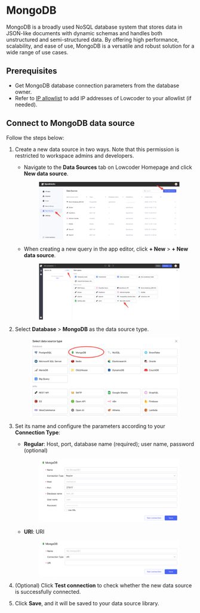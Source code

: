 # MongoDB

MongoDB is a broadly used NoSQL database system that stores data in JSON-like documents with dynamic schemas and handles both unstructured and semi-structured data. By offering high performance, scalability, and ease of use, MongoDB is a versatile and robust solution for a wide range of use cases.

## Prerequisites

* Get MongoDB database connection parameters from the database owner.
* Refer to [IP allowlist](../configure-ip-allowlists.md) to add IP addresses of Lowcoder to your allowlist (if needed).

## Connect to MongoDB data source

Follow the steps below:

1. Create a new data source in two ways. Note that this permission is restricted to workspace admins and developers.
   *   Navigate to the **Data Sources** tab on Lowcoder Homepage and click **New data source**.&#x20;

       <figure><img src="../../.gitbook/assets/db-1.PNG" alt=""><figcaption></figcaption></figure>
   *   When creating a new query in the app editor, click **+ New** > **+ New data source**.&#x20;

       <figure><img src="../../.gitbook/assets/db-2.PNG" alt=""><figcaption></figcaption></figure>
2.  Select **Database** > **MongoDB** as the data source type.&#x20;

    <figure><img src="../../.gitbook/assets/mongodb-1.PNG" alt=""><figcaption></figcaption></figure>
3. Set its name and configure the parameters according to your **Connection Type**:
   *   **Regular**: Host, port, database name (required); user name, password (optional)&#x20;

       <figure><img src="../../.gitbook/assets/mongodb-2.PNG" alt=""><figcaption></figcaption></figure>
   *   **URI**: URI&#x20;

       <figure><img src="../../.gitbook/assets/mongodb-3.PNG" alt=""><figcaption></figcaption></figure>
4. (Optional) Click **Test connection** to check whether the new data source is successfully connected.
5. Click **Save**, and it will be saved to your data source library.
